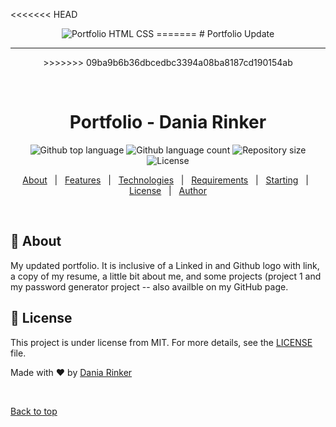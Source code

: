 <<<<<<< HEAD

<div align="center" id="top"> 
  <img src="./.github/app.gif" alt="Portfolio HTML CSS" />
=======
# Portfolio Update
<hr>
>>>>>>> 09ba9b6b36dbcedbc3394a08ba8187cd190154ab

&#xa0;

  <!-- <a href="https://portfoliohtmlcss.netlify.app">Demo</a> -->
</div>

<h1 align="center">Portfolio - Dania Rinker</h1>

<p align="center">
  <img alt="Github top language" src="https://img.shields.io/github/languages/top/daniarinker/portfolio-html-css?color=56BEB8">

  <img alt="Github language count" src="https://img.shields.io/github/languages/count/daniarinker/portfolio-html-css?color=56BEB8">

  <img alt="Repository size" src="https://img.shields.io/github/repo-size/daniarinker/portfolio-html-css?color=56BEB8">

  <img alt="License" src="https://img.shields.io/github/license/daniarinker/portfolio-html-css?color=56BEB8">

</p>

<p align="center">
  <a href="#dart-about">About</a> &#xa0; | &#xa0; 
  <a href="#sparkles-features">Features</a> &#xa0; | &#xa0;
  <a href="#rocket-technologies">Technologies</a> &#xa0; | &#xa0;
  <a href="#white_check_mark-requirements">Requirements</a> &#xa0; | &#xa0;
  <a href="#checkered_flag-starting">Starting</a> &#xa0; | &#xa0;
  <a href="#memo-license">License</a> &#xa0; | &#xa0;
  <a href="https://github.com/daniarinker" target="_blank">Author</a>
</p>

<br>

## :dart: About

My updated portfolio. It is inclusive of a Linked in and Github logo with link, a copy of my resume, a little bit about me, and some projects (project 1 and my password generator project -- also availble on my GitHub page.

## :memo: License

This project is under license from MIT. For more details, see the [LICENSE](LICENSE.md) file.

Made with :heart: by <a href="https://github.com/daniarinker" target="_blank">Dania Rinker</a>

&#xa0;

<a href="#top">Back to top</a>
